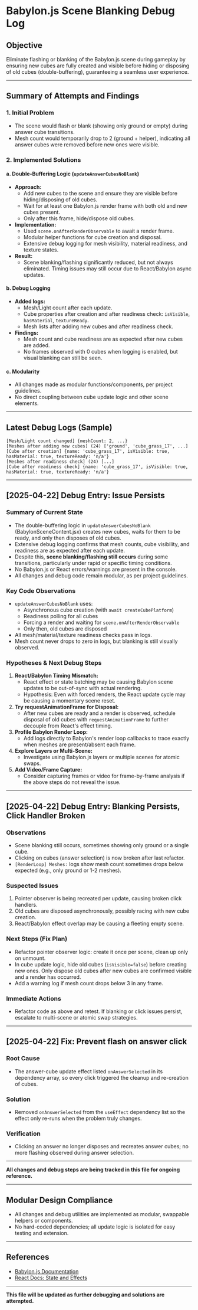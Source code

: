 # Babylon.js Scene Blanking Debug Log

## Objective
Eliminate flashing or blanking of the Babylon.js scene during gameplay by ensuring new cubes are fully created and visible before hiding or disposing of old cubes (double-buffering), guaranteeing a seamless user experience.

---

## Summary of Attempts and Findings

### 1. Initial Problem
- The scene would flash or blank (showing only ground or empty) during answer cube transitions.
- Mesh count would temporarily drop to 2 (ground + helper), indicating all answer cubes were removed before new ones were visible.

### 2. Implemented Solutions

#### a. Double-Buffering Logic (`updateAnswerCubesNoBlank`)
- **Approach:**
  - Add new cubes to the scene and ensure they are visible before hiding/disposing of old cubes.
  - Wait for at least one Babylon.js render frame with both old and new cubes present.
  - Only after this frame, hide/dispose old cubes.
- **Implementation:**
  - Used `scene.onAfterRenderObservable` to await a render frame.
  - Modular helper functions for cube creation and disposal.
  - Extensive debug logging for mesh visibility, material readiness, and texture states.
- **Result:**
  - Scene blanking/flashing significantly reduced, but not always eliminated. Timing issues may still occur due to React/Babylon async updates.

#### b. Debug Logging
- **Added logs:**
  - Mesh/Light count after each update.
  - Cube properties after creation and after readiness check: `isVisible`, `hasMaterial`, `textureReady`.
  - Mesh lists after adding new cubes and after readiness check.
- **Findings:**
  - Mesh count and cube readiness are as expected after new cubes are added.
  - No frames observed with 0 cubes when logging is enabled, but visual blanking can still be seen.

#### c. Modularity
- All changes made as modular functions/components, per project guidelines.
- No direct coupling between cube update logic and other scene elements.

---

## Latest Debug Logs (Sample)

```
[Mesh/Light count changed] {meshCount: 2, ...}
[Meshes after adding new cubes] (24) ['ground', 'cube_grass_17', ...]
[Cube after creation] {name: 'cube_grass_17', isVisible: true, hasMaterial: true, textureReady: 'n/a'}
[Meshes after readiness check] (24) [...]
[Cube after readiness check] {name: 'cube_grass_17', isVisible: true, hasMaterial: true, textureReady: 'n/a'}
```

---

## [2025-04-22] Debug Entry: Issue Persists

### Summary of Current State
- The double-buffering logic in `updateAnswerCubesNoBlank` (BabylonSceneContent.jsx) creates new cubes, waits for them to be ready, and only then disposes of old cubes.
- Extensive debug logging confirms that mesh counts, cube visibility, and readiness are as expected after each update.
- Despite this, **scene blanking/flashing still occurs** during some transitions, particularly under rapid or specific timing conditions.
- No Babylon.js or React errors/warnings are present in the console.
- All changes and debug code remain modular, as per project guidelines.

### Key Code Observations
- `updateAnswerCubesNoBlank` uses:
  - Asynchronous cube creation (with `await createCubePlatform`)
  - Readiness polling for all cubes
  - Forcing a render and waiting for `scene.onAfterRenderObservable`
  - Only then, old cubes are disposed
- All mesh/material/texture readiness checks pass in logs.
- Mesh count never drops to zero in logs, but blanking is still visually observed.

### Hypotheses & Next Debug Steps
1. **React/Babylon Timing Mismatch:**
   - React effect or state batching may be causing Babylon scene updates to be out-of-sync with actual rendering.
   - Hypothesis: Even with forced renders, the React update cycle may be causing a momentary scene reset.
2. **Try requestAnimationFrame for Disposal:**
   - After new cubes are ready and a render is observed, schedule disposal of old cubes with `requestAnimationFrame` to further decouple from React's effect timing.
3. **Profile Babylon Render Loop:**
   - Add logs directly to Babylon's render loop callbacks to trace exactly when meshes are present/absent each frame.
4. **Explore Layers or Multi-Scene:**
   - Investigate using Babylon.js layers or multiple scenes for atomic swaps.
5. **Add Video/Frame Capture:**
   - Consider capturing frames or video for frame-by-frame analysis if the above steps do not reveal the issue.

---

## [2025-04-22] Debug Entry: Blanking Persists, Click Handler Broken

### Observations
- Scene blanking still occurs, sometimes showing only ground or a single cube.
- Clicking on cubes (answer selection) is now broken after last refactor.
- `[RenderLoop] Meshes:` logs show mesh count sometimes drops below expected (e.g., only ground or 1-2 meshes).

### Suspected Issues
1. Pointer observer is being recreated per update, causing broken click handlers.
2. Old cubes are disposed asynchronously, possibly racing with new cube creation.
3. React/Babylon effect overlap may be causing a fleeting empty scene.

### Next Steps (Fix Plan)
- Refactor pointer observer logic: create it once per scene, clean up only on unmount.
- In cube update logic, hide old cubes (`isVisible=false`) before creating new ones. Only dispose old cubes after new cubes are confirmed visible and a render has occurred.
- Add a warning log if mesh count drops below 3 in any frame.

### Immediate Actions
- Refactor code as above and retest. If blanking or click issues persist, escalate to multi-scene or atomic swap strategies.

---

## [2025-04-22] Fix: Prevent flash on answer click
### Root Cause
- The answer-cube update effect listed `onAnswerSelected` in its dependency array, so every click triggered the cleanup and re-creation of cubes.

### Solution
- Removed `onAnswerSelected` from the `useEffect` dependency list so the effect only re-runs when the problem truly changes.

### Verification
- Clicking an answer no longer disposes and recreates answer cubes; no more flashing observed during answer selection.

---

**All changes and debug steps are being tracked in this file for ongoing reference.**

---

## Modular Design Compliance
- All changes and debug utilities are implemented as modular, swappable helpers or components.
- No hard-coded dependencies; all update logic is isolated for easy testing and extension.

---

## References
- [Babylon.js Documentation](https://doc.babylonjs.com/)
- [React Docs: State and Effects](https://react.dev/learn/adding-interactivity)

---

**This file will be updated as further debugging and solutions are attempted.**
